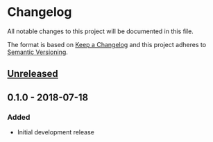 # Changelog
All notable changes to this project will be documented in this file.

The format is based on [Keep a Changelog](http://keepachangelog.com/en/1.0.0/)
and this project adheres to [Semantic Versioning](http://semver.org/spec/v2.0.0.html).

## [Unreleased]

## 0.1.0 - 2018-07-18
### Added
- Initial development release

[Unreleased]: https://github.com/Riimu/php-cs-fixer-config/compare/v0.1.0...HEAD
